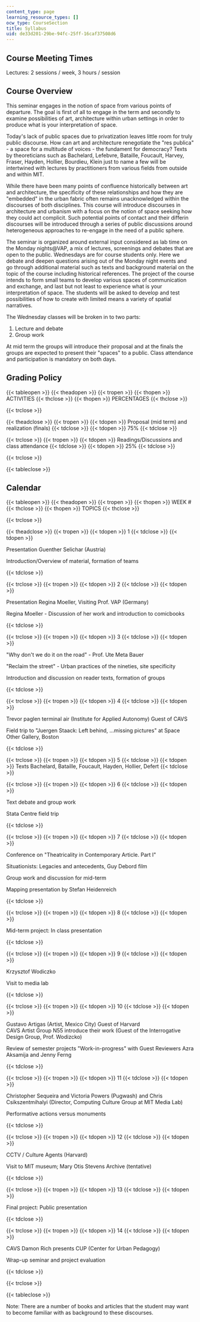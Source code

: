 ```yaml
---
content_type: page
learning_resource_types: []
ocw_type: CourseSection
title: Syllabus
uid: de33d201-29be-94fc-25ff-16caf37508d6
---
```


Course Meeting Times
--------------------

Lectures: 2 sessions / week, 3 hours / session

Course Overview
---------------

This seminar engages in the notion of space from various points of departure. The goal is first of all to engage in the term and secondly to examine possibilities of art, architecture within urban settings in order to produce what is your interpretation of space.

Today's lack of public spaces due to privatization leaves little room for truly public discourse. How can art and architecture renegotiate the "res publica" - a space for a multitude of voices - the fundament for democracy? Texts by theoreticians such as Bachelard, Lefebvre, Bataille, Foucault, Harvey, Fraser, Hayden, Hollier, Bourdieu, Klein just to name a few will be intertwined with lectures by practitioners from various fields from outside and within MIT.

While there have been many points of confluence historically between art and architecture, the specificity of these relationships and how they are "embedded" in the urban fabric often remains unacknowledged within the discourses of both disciplines. This course will introduce discourses in architecture and urbanism with a focus on the notion of space seeking how they could act complicit. Such potential points of contact and their differin discourses will be introduced through a series of public discussions around heterogeneous approaches to re-engage in the need of a public sphere.

The seminar is organized around external input considered as lab time on the Monday nights@VAP, a mix of lectures, screenings and debates that are open to the public. Wednesdays are for course students only. Here we debate and deepen questions arising out of the Monday night events and go through additional material such as texts and background material on the topic of the course including historical references. The project of the course intends to form small teams to develop various spaces of communication and exchange, and last but not least to experience what is your interpretation of space. The students will be asked to develop and test possibilities of how to create with limited means a variety of spatial narratives.

The Wednesday classes will be broken in to two parts:

1.  Lecture and debate
2.  Group work

At mid term the groups will introduce their proposal and at the finals the groups are expected to present their "spaces" to a public. Class attendance and participation is mandatory on both days.

Grading Policy
--------------

{{< tableopen >}}
{{< theadopen >}}
{{< tropen >}}
{{< thopen >}}
ACTIVITIES
{{< thclose >}}
{{< thopen >}}
PERCENTAGES
{{< thclose >}}

{{< trclose >}}

{{< theadclose >}}
{{< tropen >}}
{{< tdopen >}}
Proposal (mid term) and realization (finals)
{{< tdclose >}}
{{< tdopen >}}
75%
{{< tdclose >}}

{{< trclose >}}
{{< tropen >}}
{{< tdopen >}}
Readings/Discussions and class attendance
{{< tdclose >}}
{{< tdopen >}}
25%
{{< tdclose >}}

{{< trclose >}}

{{< tableclose >}}

Calendar
--------

{{< tableopen >}}
{{< theadopen >}}
{{< tropen >}}
{{< thopen >}}
WEEK #
{{< thclose >}}
{{< thopen >}}
TOPICS
{{< thclose >}}

{{< trclose >}}

{{< theadclose >}}
{{< tropen >}}
{{< tdopen >}}
1
{{< tdclose >}}
{{< tdopen >}}


Presentation Guenther Selichar (Austria)

Introduction/Overview of material, formation of teams


{{< tdclose >}}

{{< trclose >}}
{{< tropen >}}
{{< tdopen >}}
2
{{< tdclose >}}
{{< tdopen >}}


Presentation Regina Moeller, Visiting Prof. VAP (Germany)

Regina Moeller - Discussion of her work and introduction to comicbooks


{{< tdclose >}}

{{< trclose >}}
{{< tropen >}}
{{< tdopen >}}
3
{{< tdclose >}}
{{< tdopen >}}


"Why don't we do it on the road" - Prof. Ute Meta Bauer

"Reclaim the street" - Urban practices of the nineties, site specificity

Introduction and discussion on reader texts, formation of groups


{{< tdclose >}}

{{< trclose >}}
{{< tropen >}}
{{< tdopen >}}
4
{{< tdclose >}}
{{< tdopen >}}


Trevor paglen terminal air (Institute for Applied Autonomy) Guest of CAVS

Field trip to "Juergen Staack: Left behind, …missing pictures" at Space Other Gallery, Boston


{{< tdclose >}}

{{< trclose >}}
{{< tropen >}}
{{< tdopen >}}
5
{{< tdclose >}}
{{< tdopen >}}
Texts Bachelard, Bataille, Foucault, Hayden, Hollier, Defert
{{< tdclose >}}

{{< trclose >}}
{{< tropen >}}
{{< tdopen >}}
6
{{< tdclose >}}
{{< tdopen >}}


Text debate and group work

Stata Centre field trip


{{< tdclose >}}

{{< trclose >}}
{{< tropen >}}
{{< tdopen >}}
7
{{< tdclose >}}
{{< tdopen >}}


Conference on "Theatricality in Contemporary Article. Part I"

Situationists: Legacies and antecedents, Guy Debord film

Group work and discussion for mid-term

Mapping presentation by Stefan Heidenreich


{{< tdclose >}}

{{< trclose >}}
{{< tropen >}}
{{< tdopen >}}
8
{{< tdclose >}}
{{< tdopen >}}


Mid-term project: In class presentation


{{< tdclose >}}

{{< trclose >}}
{{< tropen >}}
{{< tdopen >}}
9
{{< tdclose >}}
{{< tdopen >}}


Krzysztof Wodiczko

Visit to media lab


{{< tdclose >}}

{{< trclose >}}
{{< tropen >}}
{{< tdopen >}}
10
{{< tdclose >}}
{{< tdopen >}}


Gustavo Artigas (Artist, Mexico City) Guest of Harvard  
CAVS Artist Group N55 introduce their work (Guest of the Interrogative Design Group, Prof. Wodizcko)

Review of semester projects "Work-in-progress" with Guest Reviewers Azra Aksamija and Jenny Ferng


{{< tdclose >}}

{{< trclose >}}
{{< tropen >}}
{{< tdopen >}}
11
{{< tdclose >}}
{{< tdopen >}}


Christopher Sequeira and Victoria Powers (Pugwash) and Chris Csikszentmihalyi (Director, Computing Culture Group at MIT Media Lab)

Performative actions versus monuments


{{< tdclose >}}

{{< trclose >}}
{{< tropen >}}
{{< tdopen >}}
12
{{< tdclose >}}
{{< tdopen >}}


CCTV / Culture Agents (Harvard)

Visit to MIT museum; Mary Otis Stevens Archive (tentative)


{{< tdclose >}}

{{< trclose >}}
{{< tropen >}}
{{< tdopen >}}
13
{{< tdclose >}}
{{< tdopen >}}


Final project: Public presentation


{{< tdclose >}}

{{< trclose >}}
{{< tropen >}}
{{< tdopen >}}
14
{{< tdclose >}}
{{< tdopen >}}


CAVS Damon Rich presents CUP (Center for Urban Pedagogy)

Wrap-up seminar and project evaluation


{{< tdclose >}}

{{< trclose >}}

{{< tableclose >}}

Note: There are a number of books and articles that the student may want to become familiar with as background to these discourses.